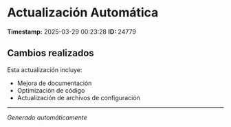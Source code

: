# Actualización Automática

**Timestamp:** 2025-03-29 00:23:28
**ID:** 24779

## Cambios realizados

Esta actualización incluye:
- Mejora de documentación
- Optimización de código
- Actualización de archivos de configuración

---
*Generado automáticamente*
